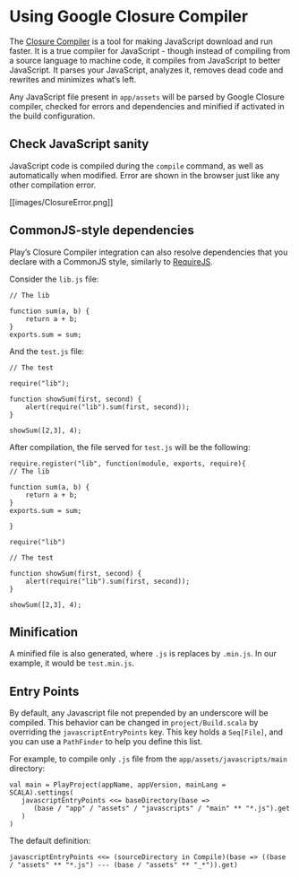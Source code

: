 # Using Google Closure Compiler

The [Closure Compiler](http://code.google.com/p/closure-compiler/) is a tool for making JavaScript download and run faster. It is a true compiler for JavaScript - though instead of compiling from a source language to machine code, it compiles from JavaScript to better JavaScript. It parses your JavaScript, analyzes it, removes dead code and rewrites and minimizes what’s left.

Any JavaScript file present in `app/assets` will be parsed by Google Closure compiler, checked for errors and dependencies and minified if activated in the build configuration.

## Check JavaScript sanity

JavaScript code is compiled during the `compile` command, as well as automatically when modified. Error are shown in the browser just like any other compilation error.

[[images/ClosureError.png]]

## CommonJS-style dependencies

Play’s Closure Compiler integration can also resolve dependencies that you declare with a CommonJS style, similarly to [RequireJS](http://requirejs.org/).

Consider the `lib.js` file:

```
// The lib

function sum(a, b) {
    return a + b;
}
exports.sum = sum;
```

And the `test.js` file:

```
// The test

require("lib");

function showSum(first, second) {
    alert(require("lib").sum(first, second));
}

showSum([2,3], 4);
```

After compilation, the file served for `test.js` will be the following:

```
require.register("lib", function(module, exports, require){ 
// The lib

function sum(a, b) {
    return a + b;
}
exports.sum = sum;

}

require("lib")

// The test

function showSum(first, second) {
    alert(require("lib").sum(first, second));
}

showSum([2,3], 4);
```

## Minification

A minified file is also generated, where `.js` is replaces by `.min.js`. In our example, it would be `test.min.js`.

## Entry Points

By default, any Javascript file not prepended by an underscore will be compiled. This behavior can be changed in `project/Build.scala` by overriding the `javascriptEntryPoints` key. This key holds a `Seq[File]`, and you can use a `PathFinder` to help you define this list.

For example, to compile only `.js` file from the `app/assets/javascripts/main` directory:
```
val main = PlayProject(appName, appVersion, mainLang = SCALA).settings(
   javascriptEntryPoints <<= baseDirectory(base =>
      (base / "app" / "assets" / "javascripts" / "main" ** "*.js").get
   )
)
```

The default definition:
```
javascriptEntryPoints <<= (sourceDirectory in Compile)(base => ((base / "assets" ** "*.js") --- (base / "assets" ** "_*")).get)
```
